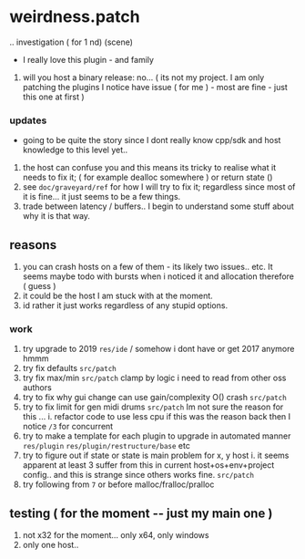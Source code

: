 # weirdness.patch
.. investigation ( for 1 nd) (scene)
- I really love this plugin - and family
1. will you host a binary release: no... ( its not my project. I am only patching the plugins I notice have issue ( for me )  - most are fine - just this one at first )
### updates
- going to be quite the story since I dont really know cpp/sdk and host knowledge to this level yet..
1. the host can confuse you and this means its tricky to realise what it needs to fix it; ( for example dealloc somewhere ) or return state ()
2. see `doc/graveyard/ref` for how I will try to fix it; regardless since most of it is fine... it just seems to be a few things.
3. trade between latency / buffers.. I begin to understand some stuff about why it is that way.
## reasons
1. you can crash hosts on a few of them - its likely two issues.. etc. It seems maybe todo with bursts when i noticed it and allocation therefore ( guess ) 
2. it could be the host I am stuck with at the moment.
3. id rather it just works regardless of any stupid options.
### work
1. try upgrade to 2019 `res/ide` / somehow i dont have or get 2017 anymore hmmm
2. try fix defaults `src/patch`
3. try fix max/min  `src/patch` clamp by logic i need to read from other oss authors
4. try to fix why gui change can use gain/complexity O() crash `src/patch`
5. try to fix limit for gen midi drums `src/patch` Im not sure the reason for this ... 
  i. refactor code to use less cpu if this was the reason back then I notice `/3` for concurrent
6. try to make a template for each plugin to upgrade in automated manner `res/plugin` `res/plugin/restructure/base` etc
7. try to figure out if state or state is main problem for x, y host
  i. it seems apparent at least 3 suffer from this in current host+os+env+project config.. and this is strange since others works fine. `src/patch`
8. try following from `7` or before malloc/fralloc/pralloc
## testing ( for the moment -- just my main one ) 
1. not x32 for the moment... only x64, only windows
2. only one host.. 
